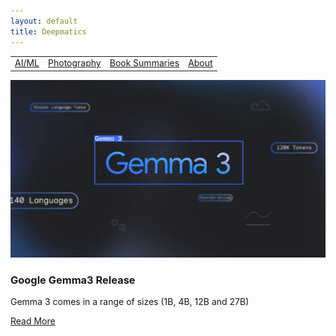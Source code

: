 ```yaml
---
layout: default
title: Deepmatics
---
```

<link rel="stylesheet" href="./assets/style.css">
<meta name="viewport" content="width=device-width, initial-scale=1">

<table class="centered-table">
  <tr>
    <td><a href="/ai-ml/index.md">AI/ML</a></td>
    <td><a href="/photography/index.md">Photography</a></td>
    <td><a href="/book-summaries/index.md">Book Summaries</a></td>
    <td><a href="./general/about.html">About</a></td>
  </tr>
</table>


<div class="blog-card">
    <img src="./assets/Gemma3_KeywordBlog_RD3.png" alt="Gemma3" class="card-image">
    <div class="card-content">
        <h3 class="card-title">Google Gemma3 Release</h3>
        <p class="card-description"> Gemma 3 comes in a range of sizes (1B, 4B, 12B and 27B)</p>
        <a href="./ai-ml/gemma-3-release.html" class="card-link">Read More</a>
    </div>
</div>